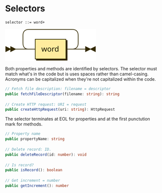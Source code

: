 # Selectors

```bnf
selector ::= word+
```

![](diagrams/selector.svg)

Both properties and methods are identified by selectors. The selector must match what's in the code but is uses spaces rather than camel-casing. Acronyms can be capitalized when they're not capitalized within the code.

```typescript
// Fetch file description: filename = descriptor
public fetchFileDescriptor(filename: string): string

// Create HTTP request: URI = request
public createHttpRequest(uri: string): HttpRequest
```

The selector terminates at EOL for properties and at the first punctution mark for methods.

```typescript
// Property name
public propertyName: string

// Delete record: ID.
public deleteRecord(id: number): void

// Is record?
public isRecord(): boolean

// Get increment = number
public getIncrement(): number
```